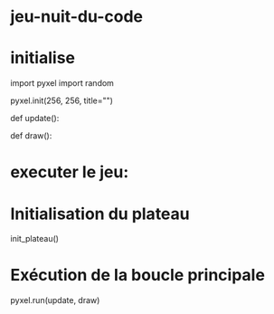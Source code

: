 # jeu-nuit-du-code

# 

# initialise
import pyxel
import random

pyxel.init(256, 256, title="")





def update():




def draw():








# executer le jeu:
# Initialisation du plateau
init_plateau()
# Exécution de la boucle principale
pyxel.run(update, draw)
